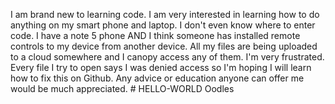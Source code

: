 I am brand new to learning code. I am very interested in learning how to do anything on my smart phone and laptop. I don't even know where to enter code. I have a note 5 phone AND I think someone has installed remote controls to my device from another device.  All my files are being uploaded to a cloud somewhere and I canopy access any of them.  I'm very frustrated.  Every file I try to open says I was denied access so I'm hoping I will learn how to fix this on Github. Any advice or education anyone can offer me would be much appreciated. # HELLO-WORLD
Oodles
